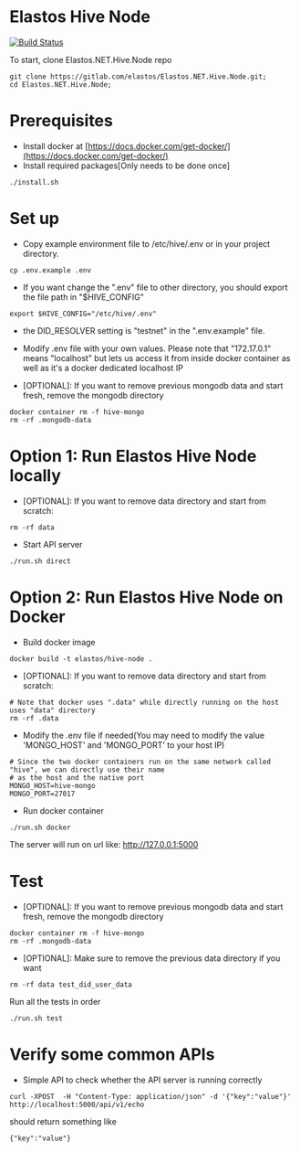 # Elastos Hive Node

[![Build Status](https://travis-ci.com/elastos/Elastos.NET.Hive.Node.svg?token=Jzerup7zXNsvF2i32hZN&branch=master)](https://travis-ci.com/elastos/Elastos.NET.Hive.Node)

To start, clone Elastos.NET.Hive.Node repo
```
git clone https://gitlab.com/elastos/Elastos.NET.Hive.Node.git;
cd Elastos.NET.Hive.Node;
```

# Prerequisites
- Install docker at [https://docs.docker.com/get-docker/](https://docs.docker.com/get-docker/)
- Install required packages[Only needs to be done once]
```
./install.sh
```

# Set up
- Copy example environment file to /etc/hive/.env or in your project directory.
```
cp .env.example .env
```
-  If you want change the ".env" file to other directory, you should export the file path in "$HIVE_CONFIG"
```
export $HIVE_CONFIG="/etc/hive/.env"
```
-  the DID_RESOLVER setting is "testnet" in the ".env.example" file.

- Modify .env file with your own values. Please note that "172.17.0.1" means "localhost" but lets us access it from inside
docker container as well as it's a docker dedicated localhost IP
- [OPTIONAL]: If you want to remove previous mongodb data and start fresh, remove the mongodb directory
```
docker container rm -f hive-mongo
rm -rf .mongodb-data
```

# Option 1: Run Elastos Hive Node locally
- [OPTIONAL]: If you want to remove data directory and start from scratch:
```
rm -rf data
```
- Start API server
```
./run.sh direct
```

# Option 2: Run Elastos Hive Node on Docker
- Build docker image
```
docker build -t elastos/hive-node .
```
- [OPTIONAL]: If you want to remove data directory and start from scratch:
```
# Note that docker uses ".data" while directly running on the host uses "data" directory
rm -rf .data
```
- Modify the .env file if needed(You may need to modify the value 'MONGO_HOST' and 'MONGO_PORT' to your host IP)
```
# Since the two docker containers run on the same network called "hive", we can directly use their name
# as the host and the native port
MONGO_HOST=hive-mongo
MONGO_PORT=27017
```
- Run docker container
```
./run.sh docker
```

The server will run on url like: http://127.0.0.1:5000

# Test
- [OPTIONAL]: If you want to remove previous mongodb data and start fresh, remove the mongodb directory
```
docker container rm -f hive-mongo
rm -rf .mongodb-data
```
- [OPTIONAL]: Make sure to remove the previous data directory if you want
```
rm -rf data test_did_user_data
```
Run all the tests in order
```
./run.sh test
```

# Verify some common APIs
- Simple API to check whether the API server is running correctly
```
curl -XPOST  -H "Content-Type: application/json" -d '{"key":"value"}' http://localhost:5000/api/v1/echo
```
should return something like
```
{"key":"value"}
```

